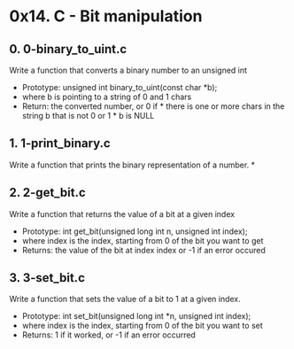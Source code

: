 # 0x14. C - Bit manipulation

## 0. 0-binary_to_uint.c

Write a function that converts a binary number to an unsigned int
* Prototype: unsigned int binary_to_uint(const char *b);
* where b is pointing to a string of 0 and 1 chars
* Return: the converted number, or 0 if
           * there is one or more chars in the string b that is not 0 or 1
           * b is NULL

## 1. 1-print_binary.c

Write a function that prints the binary representation of a number.
* 
## 2. 2-get_bit.c

Write a function that returns the value of a bit at a given index
* Prototype: int get_bit(unsigned long int n, unsigned int index);
* where index is the index, starting from 0 of the bit you want to get
* Returns: the value of the bit at index index or -1 if an error occured

## 3. 3-set_bit.c

Write a function that sets the value of a bit to 1 at a given index.
* Prototype: int set_bit(unsigned long int *n, unsigned int index);
* where index is the index, starting from 0 of the bit you want to set
* Returns: 1 if it worked, or -1 if an error occurred
